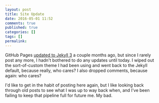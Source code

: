 ```yaml
---
layout: post
title: Site Update
date: 2016-05-01 11:52
comments: true
published: true
categories: []
tags: []
permalink:
---
```

GitHub Pages [updated to Jekyll 3](https://github.com/blog/2100-github-pages-now-faster-and-simpler-with-jekyll-3-0) a couple months ago, but since I rarely post any more, I hadn't bothered to do any updates until today. I wiped out the sort-of-custom theme I had been using and went back to the Jekyll default, because really, who cares? I also dropped comments, because again: who cares?

I'd like to get in the habit of posting here again, but I like looking back through old posts to see what I was up to way back when, and I've been failing to keep that pipeline full for future me. My bad.
